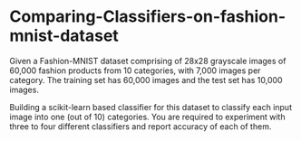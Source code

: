 # Comparing-Classifiers-on-fashion-mnist-dataset
Given a Fashion-MNIST dataset comprising of 28x28 grayscale images of 60,000 fashion products
from 10 categories, with 7,000 images per category. The training set has 60,000 images and the test set
has 10,000 images.

Building a scikit-learn based classifier for this dataset to classify each input image into one (out
of 10) categories. You are required to experiment with three to four different classifiers and report
accuracy of each of them.
